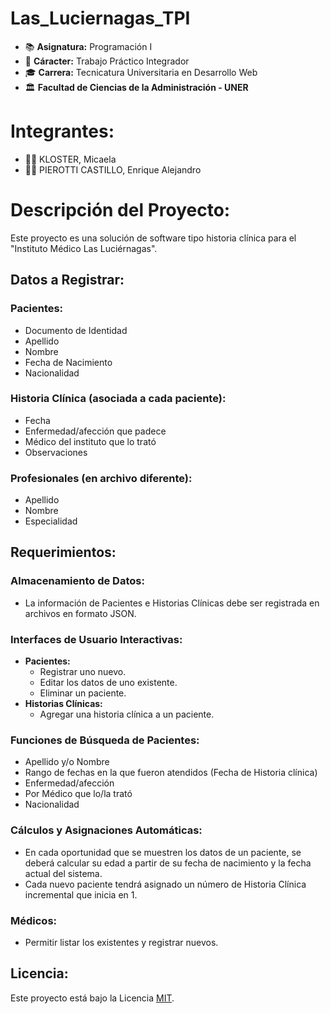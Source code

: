 # Las_Luciernagas_TPI

- 📚 **Asignatura:** Programación I
- 📝 **Cáracter:** Trabajo Práctico Integrador
- 🎓 **Carrera:** Tecnicatura Universitaria en Desarrollo Web
- 🏛️ **Facultad de Ciencias de la Administración - UNER**

# Integrantes:
- 👩‍💻 KLOSTER, Micaela
- 👨‍💻 PIEROTTI CASTILLO, Enrique Alejandro

# Descripción del Proyecto:
Este proyecto es una solución de software tipo historia clínica para el "Instituto Médico Las Luciérnagas".

## Datos a Registrar:

### Pacientes:
- Documento de Identidad
- Apellido
- Nombre
- Fecha de Nacimiento
- Nacionalidad

### Historia Clínica (asociada a cada paciente):
- Fecha
- Enfermedad/afección que padece
- Médico del instituto que lo trató
- Observaciones

### Profesionales (en archivo diferente):
- Apellido
- Nombre
- Especialidad

## Requerimientos:

### Almacenamiento de Datos:
- La información de Pacientes e Historias Clínicas debe ser registrada en archivos en formato JSON.

### Interfaces de Usuario Interactivas:
- **Pacientes:**
    - Registrar uno nuevo.
    - Editar los datos de uno existente.
    - Eliminar un paciente.
- **Historias Clínicas:**
    - Agregar una historia clínica a un paciente.

### Funciones de Búsqueda de Pacientes:
- Apellido y/o Nombre
- Rango de fechas en la que fueron atendidos (Fecha de Historia clínica)
- Enfermedad/afección
- Por Médico que lo/la trató
- Nacionalidad

### Cálculos y Asignaciones Automáticas:
- En cada oportunidad que se muestren los datos de un paciente, se deberá calcular su edad a partir de su fecha de nacimiento y la fecha actual del sistema.
- Cada nuevo paciente tendrá asignado un número de Historia Clínica incremental que inicia en 1.

### Médicos:
- Permitir listar los existentes y registrar nuevos.

## Licencia:
Este proyecto está bajo la Licencia [MIT](./LICENSE).
